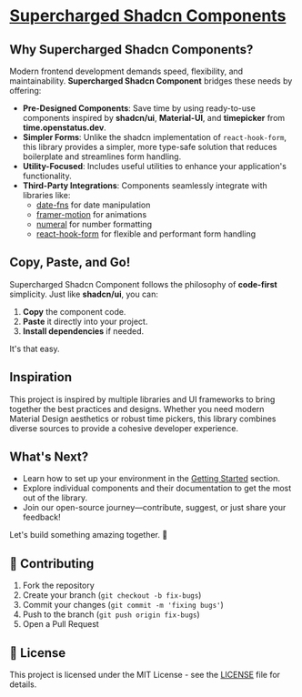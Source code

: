# [Supercharged Shadcn Components](https://supercharged-shadcn-components.vercel.app)

## Why Supercharged Shadcn Components?

Modern frontend development demands speed, flexibility, and maintainability. **Supercharged Shadcn Component** bridges these needs by offering:

- **Pre-Designed Components**: Save time by using ready-to-use components inspired by **shadcn/ui**, **Material-UI**, and **timepicker** from **time.openstatus.dev**.
- **Simpler Forms**: Unlike the shadcn implementation of `react-hook-form`, this library provides a simpler, more type-safe solution that reduces boilerplate and streamlines form handling.
- **Utility-Focused**: Includes useful utilities to enhance your application's functionality.
- **Third-Party Integrations**: Components seamlessly integrate with libraries like:
  - [date-fns](https://date-fns.org/) for date manipulation
  - [framer-motion](https://www.framer.com/motion/) for animations
  - [numeral](http://numeraljs.com/) for number formatting
  - [react-hook-form](https://react-hook-form.com/) for flexible and performant form handling

## Copy, Paste, and Go!

Supercharged Shadcn Component follows the philosophy of **code-first** simplicity. Just like **shadcn/ui**, you can:

1. **Copy** the component code.
2. **Paste** it directly into your project.
3. **Install dependencies** if needed.

It's that easy.

## Inspiration

This project is inspired by multiple libraries and UI frameworks to bring together the best practices and designs. Whether you need modern Material Design aesthetics or robust time pickers, this library combines diverse sources to provide a cohesive developer experience.

## What's Next?

- Learn how to set up your environment in the [Getting Started](https://supercharged-shadcn-components.vercel.app/getting-started) section.
- Explore individual components and their documentation to get the most out of the library.
- Join our open-source journey—contribute, suggest, or just share your feedback!

Let's build something amazing together. 🚀

## 🤝 Contributing

1. Fork the repository
2. Create your branch (`git checkout -b fix-bugs`)
3. Commit your changes (`git commit -m 'fixing bugs'`)
4. Push to the branch (`git push origin fix-bugs`)
5. Open a Pull Request

## 📝 License

This project is licensed under the MIT License - see the [LICENSE](LICENSE) file for details.